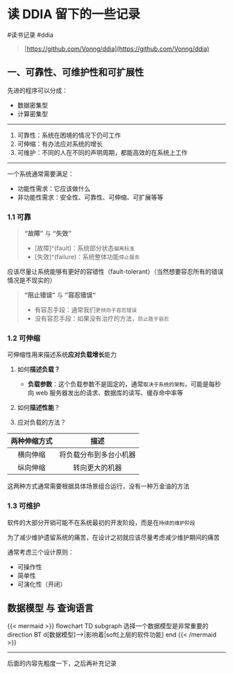# 读 DDIA 留下的一些记录

<!--more-->
#读书记录 #ddia

> [https://github.com/Vonng/ddia](https://github.com/Vonng/ddia)

## 一、可靠性、可维护性和可扩展性

先进的程序可以分成：
- 数据密集型
- 计算密集型
---
1. 可靠性：系统在困境的情况下仍可工作
2. 可伸缩：有办法应对系统的增长
3. 可维护：不同的人在不同的声明周期，都能高效的在系统上工作
---
一个系统通常需要满足：
- 功能性需求：它应该做什么
- 非功能性需求：安全性、可靠性、可伸缩、可扩展等等


### 1.1 可靠

> **“故障”** 与 **“失效”**
> - [故障]^(fault)：系统部分状态`偏离标准`
> - [失效]^(failure)：系统整体功能`停止服务`

应该尽量让系统能够有更好的容错性（fault-tolerant）（当然想要容忍所有的错误情况是不现实的）

>**“阻止错误”** 与 **”容忍错误“**
>- 有容忍手段：通常我们`更倾向于容忍错误`
>- 没有容忍手段：如果没有治疗的方法，`防止胜于容忍`

### 1.2 可伸缩

可伸缩性用来描述系统**应对负载增长**能力

1. 如何**描述负载？**
	- **负载参数**：这个负载参数不是固定的，通常`取决于系统的架构`，可能是每秒向 web 服务器发出的请求、数据库的读写、缓存命中率等

2. 如何**描述性能**？


3. 应对负载的方法？

|两种伸缩方式|描述|
|:-:|:-:|
|横向伸缩|将负载分布到多台小机器|
|纵向伸缩|转向更大的机器|

这两种方式通常需要根据具体场景组合运行，没有一种万金油的方法

### 1.3 可维护

软件的大部分开销可能不在系统最初的开发阶段，而是在`持续的维护阶段`

为了减少维护遗留系统的痛苦，在设计之初就应该尽量考虑减少维护期间的痛苦

通常考虑三个设计原则：
- 可操作性
- 简单性
- 可演化性（开闭）

## 数据模型 与 查询语言

{{< mermaid >}}
flowchart TD
subgraph 选择一个数据模型是非常重要的
    direction BT
    d[数据模型]-->|影响着|soft[上层的软件功能]
end
{{< /mermaid >}}


---

后面的内容先粗度一下，之后再补充记录
